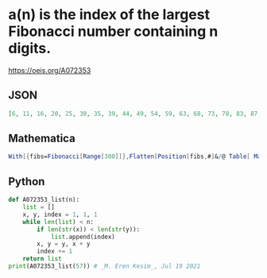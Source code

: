# a\(n\) is the index of the largest Fibonacci number containing n digits\.
https://oeis.org/A072353
## JSON
```JSON
[6, 11, 16, 20, 25, 30, 35, 39, 44, 49, 54, 59, 63, 68, 73, 78, 83, 87, 92, 97, 102, 106, 111, 116, 121, 126, 130, 135, 140, 145, 150, 154, 159, 164, 169, 173, 178, 183, 188, 193, 197, 202, 207, 212, 216, 221, 226, 231, 236, 240, 245, 250, 255, 260, 264, 269, 274]
```
## Mathematica
```Mathematica
With[{fibs=Fibonacci[Range[300]]},Flatten[Position[fibs,#]&/@ Table[ Max[ Select[fibs,IntegerLength[#]==n&]],{n,60}]]] (* _Harvey P. Dale_, Nov 09 2011 *)
```
## Python
```Python
def A072353_list(n):
    list = []
    x, y, index = 1, 1, 1
    while len(list) < n:
        if len(str(x)) < len(str(y)):
            list.append(index)
        x, y = y, x + y
        index += 1
    return list
print(A072353_list(57)) # _M. Eren Kesim_, Jul 19 2021
```
